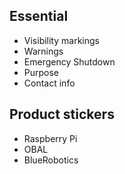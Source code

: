 
## Essential
- Visibility markings
- Warnings
- Emergency Shutdown
- Purpose
- Contact info

## Product stickers
- Raspberry Pi
- OBAL
- BlueRobotics

